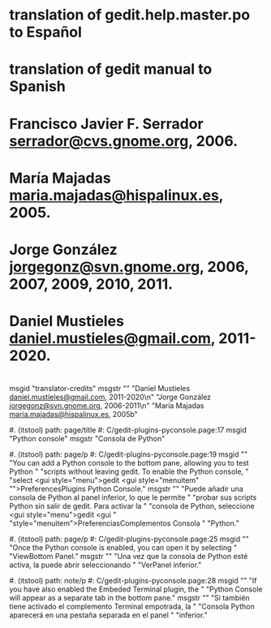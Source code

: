 # translation of gedit.help.master.po to Español
# translation of gedit manual to Spanish
# 
# Francisco Javier F. Serrador <serrador@cvs.gnome.org>, 2006.
# María Majadas <maria.majadas@hispalinux.es>, 2005.
# Jorge González <jorgegonz@svn.gnome.org>, 2006, 2007, 2009, 2010, 2011.
# 
# 
# Daniel Mustieles <daniel.mustieles@gmail.com>, 2011-2020.
#
msgid "translator-credits"
msgstr ""
"Daniel Mustieles <daniel.mustieles@gmail.com>, 2011-2020\n"
"Jorge González <jorgegonz@svn.gnome.org>, 2006-2011\n"
"María Majadas <maria.majadas@hispalinux.es>, 2005b"

#. (itstool) path: page/title
#: C/gedit-plugins-pyconsole.page:17
msgid "Python console"
msgstr "Consola de Python"

#. (itstool) path: page/p
#: C/gedit-plugins-pyconsole.page:19
msgid ""
"You can add a Python console to the bottom pane, allowing you to test Python "
"scripts without leaving <app>gedit</app>. To enable the Python console, "
"select <guiseq><gui style=\"menu\">gedit</gui> <gui style=\"menuitem"
"\">Preferences</gui><gui>Plugins</gui> <gui>Python Console</gui></guiseq>."
msgstr ""
"Puede añadir una consola de Python al panel inferior, lo que le permite "
"probar sus scripts Python sin salir de <app>gedit</app>. Para activar la "
"consola de Python, seleccione <guiseq><gui style=\"menu\">gedit</gui> <gui "
"style=\"menuitem\">Preferencias</gui><gui>Complementos</gui> <gui>Consola "
"Python</gui></guiseq>."

#. (itstool) path: page/p
#: C/gedit-plugins-pyconsole.page:25
msgid ""
"Once the Python console is enabled, you can open it by selecting "
"<guiseq><gui>View</gui><gui>Bottom Panel</gui></guiseq>."
msgstr ""
"Una vez que la consola de Python esté activa, la puede abrir seleccionando "
"<guiseq><gui>Ver</gui><gui>Panel inferior</gui></guiseq>."

#. (itstool) path: note/p
#: C/gedit-plugins-pyconsole.page:28
msgid ""
"If you have also enabled the <gui>Embeded Terminal</gui> plugin, the "
"<gui>Python Console</gui> will appear as a separate tab in the bottom pane."
msgstr ""
"Si también tiene activado el complemento <gui>Terminal empotrada</gui>, la "
"<gui>Consola Python</gui> aparecerá en una pestaña separada en el panel "
"inferior."
